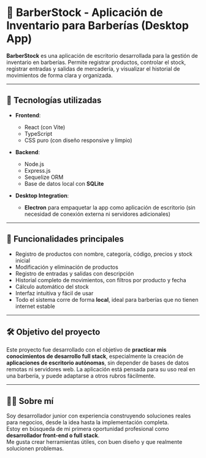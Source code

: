 # 💈 BarberStock - Aplicación de Inventario para Barberías (Desktop App)

**BarberStock** es una aplicación de escritorio desarrollada para la gestión de inventario en barberías. Permite registrar productos, controlar el stock, registrar entradas y salidas de mercadería, y visualizar el historial de movimientos de forma clara y organizada.

---

## 🚀 Tecnologías utilizadas

- **Frontend**:  
  - React (con Vite)  
  - TypeScript  
  - CSS puro (con diseño responsive y limpio)  

- **Backend**:  
  - Node.js  
  - Express.js  
  - Sequelize ORM  
  - Base de datos local con **SQLite**

- **Desktop Integration**:  
  - **Electron** para empaquetar la app como aplicación de escritorio (sin necesidad de conexión externa ni servidores adicionales)

---

## 🧩 Funcionalidades principales

- Registro de productos con nombre, categoría, código, precios y stock inicial  
- Modificación y eliminación de productos  
- Registro de entradas y salidas con descripción  
- Historial completo de movimientos, con filtros por producto y fecha  
- Cálculo automático del stock  
- Interfaz intuitiva y fácil de usar  
- Todo el sistema corre de forma **local**, ideal para barberías que no tienen internet estable

---

## 🛠️ Objetivo del proyecto

Este proyecto fue desarrollado con el objetivo de **practicar mis conocimientos de desarrollo full stack**, especialmente la creación de **aplicaciones de escritorio autónomas**, sin depender de bases de datos remotas ni servidores web. La aplicación está pensada para su uso real en una barbería, y puede adaptarse a otros rubros fácilmente.

---

## 👨‍💻 Sobre mí

Soy desarrollador junior con experiencia construyendo soluciones reales para negocios, desde la idea hasta la implementación completa.  
Estoy en búsqueda de mi primera oportunidad profesional como **desarrollador front-end o full stack**.  
Me gusta crear herramientas útiles, con buen diseño y que realmente solucionen problemas.
